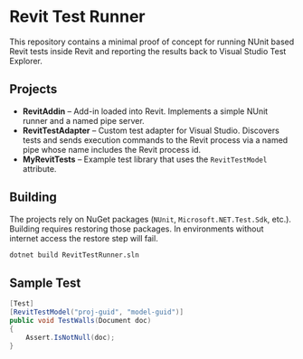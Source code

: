 # Revit Test Runner

This repository contains a minimal proof of concept for running NUnit based Revit tests inside Revit and reporting the results back to Visual Studio Test Explorer.

## Projects

- **RevitAddin** – Add-in loaded into Revit. Implements a simple NUnit runner and a named pipe server.
- **RevitTestAdapter** – Custom test adapter for Visual Studio. Discovers tests and sends execution commands to the Revit process via a named pipe whose name includes the Revit process id.
- **MyRevitTests** – Example test library that uses the `RevitTestModel` attribute.

## Building

The projects rely on NuGet packages (`NUnit`, `Microsoft.NET.Test.Sdk`, etc.). Building requires restoring those packages. In environments without internet access the restore step will fail.

```bash
dotnet build RevitTestRunner.sln
```

## Sample Test

```csharp
[Test]
[RevitTestModel("proj-guid", "model-guid")]
public void TestWalls(Document doc)
{
    Assert.IsNotNull(doc);
}
```
